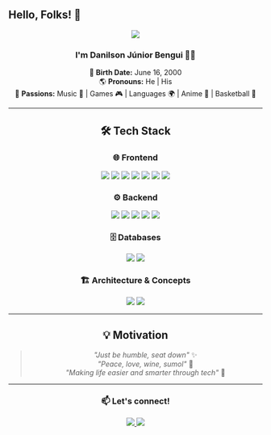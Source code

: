 ## Hello, Folks! 👋

<div align="center">
  
<img src="https://github.blog/wp-content/uploads/2018/10/46896184-b679fc80-ce30-11e8-88bf-921e9b788f7c.gif?resize=200%2C200" />

### I'm **Danilson Júnior Bengui** 👨‍💻  

🎂 **Birth Date:** June 16, 2000  
🌎 **Pronouns:** He | His  
🎯 **Passions:** Music 🎵 | Games 🎮 | Languages 🌍 | Anime 🎌 | Basketball 🏀  

---

## 🛠️ Tech Stack  

### 🌐 **Frontend**  
<div align="center">  
  <img src="https://img.shields.io/badge/HTML5-E34F26?style=for-the-badge&logo=html5&logoColor=white"/>
  <img src="https://img.shields.io/badge/CSS3-1572B6?style=for-the-badge&logo=css3&logoColor=white"/>
  <img src="https://img.shields.io/badge/Bootstrap-7952B3?style=for-the-badge&logo=bootstrap&logoColor=white"/>
  <img src="https://img.shields.io/badge/TailwindCSS-38B2AC?style=for-the-badge&logo=tailwind-css&logoColor=white"/>
  <img src="https://img.shields.io/badge/JavaScript-F7DF1E?style=for-the-badge&logo=javascript&logoColor=black"/>
  <img src="https://img.shields.io/badge/React-61DAFB?style=for-the-badge&logo=react&logoColor=black"/>
  <img src="https://img.shields.io/badge/Vue.js-4FC08D?style=for-the-badge&logo=vue.js&logoColor=white"/>
</div>  

### ⚙️ **Backend**  
<div align="center">  
  <img src="https://img.shields.io/badge/Node.js-339933?style=for-the-badge&logo=node.js&logoColor=white"/>
  <img src="https://img.shields.io/badge/Ruby-CC342D?style=for-the-badge&logo=ruby&logoColor=white"/>
  <img src="https://img.shields.io/badge/Ruby_on_Rails-CC0000?style=for-the-badge&logo=ruby-on-rails&logoColor=white"/>
  <img src="https://img.shields.io/badge/PHP-777BB4?style=for-the-badge&logo=php&logoColor=white"/>
  <img src="https://img.shields.io/badge/Python-3776AB?style=for-the-badge&logo=python&logoColor=white"/>
</div>  

### 🗄️ **Databases**  
<div align="center">  
  <img src="https://img.shields.io/badge/MySQL-4479A1?style=for-the-badge&logo=mysql&logoColor=white"/>
  <img src="https://img.shields.io/badge/PostgreSQL-336791?style=for-the-badge&logo=postgresql&logoColor=white"/>
</div>  

### 🏗️ **Architecture & Concepts**  
<div align="center">  
  <img src="https://img.shields.io/badge/SPA-Single%20Page%20Applications-blue?style=for-the-badge"/>
  <img src="https://img.shields.io/badge/DDD-Domain%20Driven%20Design-blueviolet?style=for-the-badge"/>
</div>  

---

## 💡 Motivation  
> *"Just be humble, seat down"* ✨  
> *"Peace, love, wine, sumol"* 🍷  
> *"Making life easier and smarter through tech"* 🚀  

---

### 📫 **Let's connect!**
<div align="center">  
  <a href="https://www.linkedin.com/in/danilsonjuniorbengui/">
    <img src="https://img.shields.io/badge/LinkedIn-0077B5?style=for-the-badge&logo=linkedin&logoColor=white"/>
  </a>
  <a href="https://github.com/Danils0n23">
    <img src="https://img.shields.io/badge/GitHub-181717?style=for-the-badge&logo=github&logoColor=white"/>
  </a>
</div>  

</div>
